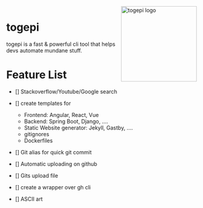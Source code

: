 <img width="200px" height="200px" align="right" alt="togepi logo" src="https://github.com/iamHrithikRaj/togepi/blob/master/assets/togepi-logo.png?raw=true" title="togepi"/>

# togepi
togepi is a fast & powerful cli tool that helps devs automate mundane stuff.


# Feature List

* [] Stackoverflow/Youtube/Google search
* [] create templates for
    - Frontend: Angular, React, Vue
    - Backend: Spring Boot, Django, ....
    - Static Website generator: Jekyll, Gastby, ....
    - gitignores <lang>
    - Dockerfiles

* [] Git alias for quick git commit
* [] Automatic uploading on github
* [] Gits upload file
* [] create a wrapper over gh cli
* [] ASCII art